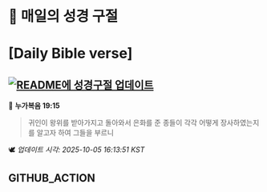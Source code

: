 # 🙏 매일의 성경 구절
# [Daily Bible verse]
## [![README에 성경구절 업데이트](https://github.com/DONGSUKA/first_test/actions/workflows/update-readme-bible.yml/badge.svg)](https://github.com/DONGSUKA/first_test/actions/workflows/update-readme-bible.yml)
<!-- START_BIBLE_VERSE -->
📖 **누가복음 19:15**
> 귀인이 왕위를 받아가지고 돌아와서 은화를 준 종들이 각각 어떻게 장사하였는지를 알고자 하여 그들을 부르니

🕊️ _업데이트 시각: 2025-10-05 16:13:51 KST_
  <!-- END_BIBLE_VERSE -->
## GITHUB_ACTION
